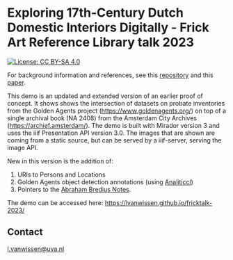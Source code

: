 # Exploring 17th-Century Dutch Domestic Interiors Digitally - Frick Art Reference Library talk 2023
[![License: CC BY-SA 4.0](https://img.shields.io/badge/License-CC%20BY--SA%204.0-blue.svg)](https://creativecommons.org/licenses/by-sa/4.0/)

For background information and references, see this [repository](https://github.com/LvanWissen/ga-dh2020-demo) and this [paper](https://dh2020.adho.org/wp-content/uploads/2020/07/137_TheMontiasCaseanexperimentwithdatareconciliationandprovenancebetweenresearchandculturalheritageinstitutions.html).

This demo is an updated and extended version of an earlier proof of concept. It shows shows the intersection of datasets on probate inventories from the Golden Agents project (https://www.goldenagents.org/) on top of a single archival book (NA 2408) from the Amsterdam City Archives (https://archief.amsterdam/). The demo is built with Mirador version 3 and uses the iiif Presentation API version 3.0. The images that are shown are coming from a static source, but can be served by a iiif-server, serving the image API.

New in this version is the addition of: 
1. URIs to Persons and Locations
2. Golden Agents object detection annotations (using [Analiticcl](https://github.com/proycon/analiticcl))
3. Pointers to the [Abraham Bredius Notes](https://github.com/knaw-huc/golden-agents-bredius/).

The demo can be accessed here: https://lvanwissen.github.io/fricktalk-2023/

## Contact
l.vanwissen@uva.nl
